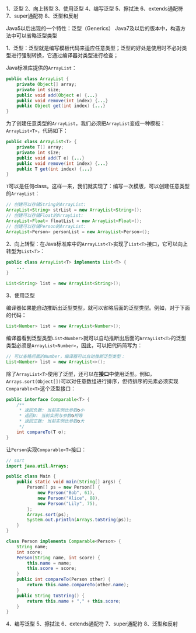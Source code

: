 1、泛型
2、向上转型
3、使用泛型
4、编写泛型
5、擦拭法
6、extends通配符
7、super通配符
8、泛型和反射



Java5以后出现的一个特性：泛型（Generics）
Java7及以后的版本中，构造方法中可以省略泛型类型

1、泛型：泛型就是编写模板代码来适应任意类型；泛型的好处是使用时不必对类型进行强制转换，它通过编译器对类型进行检查；

Java标准库提供的`ArrayList`：

```Java
public class ArrayList {
    private Object[] array;
    private int size;
    public void add(Object e) {...}
    public void remove(int index) {...}
    public Object get(int index) {...}
}
```

为了创建任意类型的`ArrayList`，我们必须把`ArrayList`变成一种模板：`ArrayList<T>`，代码如下：

```Java
public class ArrayList<T> {
    private T[] array;
    private int size;
    public void add(T e) {...}
    public void remove(int index) {...}
    public T get(int index) {...}
}
```

`T`可以是任何class。这样一来，我们就实现了：编写一次模版，可以创建任意类型的`ArrayList`：

```Java
// 创建可以存储String的ArrayList:
ArrayList<String> strList = new ArrayList<String>();
// 创建可以存储Float的ArrayList:
ArrayList<Float> floatList = new ArrayList<Float>();
// 创建可以存储Person的ArrayList:
ArrayList<Person> personList = new ArrayList<Person>();
```

2、向上转型：在Java标准库中的`ArrayList<T>`实现了`List<T>`接口，它可以向上转型为`List<T>`：

```Java
public class ArrayList<T> implements List<T> {
    ...
}

List<String> list = new ArrayList<String>();
```

3、使用泛型

编译器如果能自动推断出泛型类型，就可以省略后面的泛型类型。例如，对于下面的代码：

```Java
List<Number> list = new ArrayList<Number>();
```

编译器看到泛型类型`List<Number>`就可以自动推断出后面的`ArrayList<T>`的泛型类型必须是`ArrayList<Number>`，因此，可以把代码简写为：

```Java
// 可以省略后面的Number，编译器可以自动推断泛型类型：
List<Number> list = new ArrayList<>();
```

除了`ArrayList<T>`使用了泛型，还可以在**接口**中使用泛型。例如，`Arrays.sort(Object[])`可以对任意数组进行排序，但待排序的元素必须实现`Comparable<T>`这个泛型接口：

```Java
public interface Comparable<T> {
    /**
     * 返回负数: 当前实例比参数o小
     * 返回0: 当前实例与参数o相等
     * 返回正数: 当前实例比参数o大
     */
    int compareTo(T o);
}
```

让`Person`实现`Comparable<T>`接口：

```Java
// sort
import java.util.Arrays;

public class Main {
    public static void main(String[] args) {
        Person[] ps = new Person[] {
            new Person("Bob", 61),
            new Person("Alice", 88),
            new Person("Lily", 75),
        };
        Arrays.sort(ps);
        System.out.println(Arrays.toString(ps));
    }
}

class Person implements Comparable<Person> {
    String name;
    int score;
    Person(String name, int score) {
        this.name = name;
        this.score = score;
    }
    public int compareTo(Person other) {
        return this.name.compareTo(other.name);
    }
    public String toString() {
        return this.name + "," + this.score;
    }
}
```



4、编写泛型
5、擦拭法
6、extends通配符
7、super通配符
8、泛型和反射
